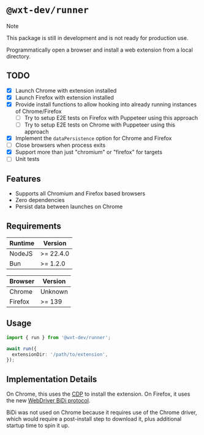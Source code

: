 # `@wxt-dev/runner`

> [!NOTE]
> This package is still in development and is not ready for production use.

Programmatically open a browser and install a web extension from a local directory.

## TODO

- [x] Launch Chrome with extension installed
- [x] Launch Firefox with extension installed
- [x] Provide install functions to allow hooking into already running instances of Chrome/Firefox
  - [ ] Try to setup E2E tests on Firefox with Puppeteer using this approach
  - [ ] Try to setup E2E tests on Chrome with Puppeteer using this approach
- [x] Implement the `dataPersistence` option for Chrome and Firefox
- [ ] Close browsers when process exits
- [x] Support more than just "chromium" or "firefox" for targets
- [ ] Unit tests

## Features

- Supports all Chromium and Firefox based browsers
- Zero dependencies
- Persist data between launches on Chrome

## Requirements

| Runtime | Version   |
| ------- | --------- |
| NodeJS  | >= 22.4.0 |
| Bun     | >= 1.2.0  |

| Browser | Version |
| ------- | ------- |
| Chrome  | Unknown |
| Firefox | >= 139  |

## Usage

```ts
import { run } from '@wxt-dev/runner';

await run({
  extensionDir: '/path/to/extension',
});
```

## Implementation Details

On Chrome, this uses the [CDP](https://chromedevtools.github.io/devtools-protocol/) to install the extension. On Firefox, it uses the new [WebDriver BiDi protocol](https://www.w3.org/TR/webdriver-bidi).

BiDi was not used on Chrome because it requires use of the Chrome driver, which would require a post-install step to download it, plus additional startup time to spin it up.

